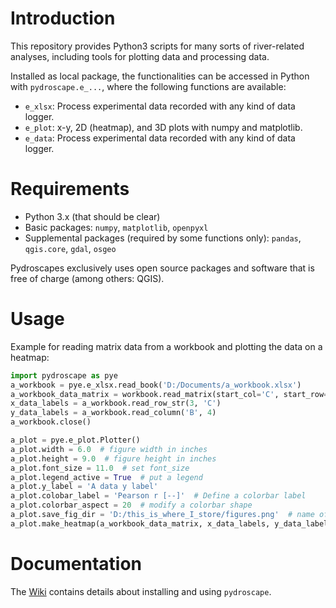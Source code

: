 # Introduction
This repository provides Python3 scripts for many sorts of river-related analyses, including tools for plotting data and processing data.

Installed as local package, the functionalities can be accessed in Python with `pydroscape.e_...`, where the following functions are available:

* `e_xlsx`: Process experimental data recorded with any kind of data logger.
* `e_plot`: x-y, 2D (heatmap), and 3D plots with numpy and matplotlib.
* `e_data`: Process experimental data recorded with any kind of data logger.


# Requirements
 * Python 3.x (that should be clear)
 * Basic packages: `numpy`, `matplotlib`, `openpyxl`
 * Supplemental packages (required by some functions only): `pandas`, `qgis.core`, `gdal`, `osgeo`
 
Pydroscapes exclusively uses open source packages and software that is free of charge (among others: QGIS).

# Usage

Example for reading matrix data from a workbook and plotting the data on a heatmap:
```python
import pydroscape as pye
a_workbook = pye.e_xlsx.read_book('D:/Documents/a_workbook.xlsx')
a_workbook_data_matrix = workbook.read_matrix(start_col='C', start_row=4)  # reads all coherent data from a workbook
x_data_labels = a_workbook.read_row_str(3, 'C')
y_data_labels = a_workbook.read_column('B', 4)
a_workbook.close()

a_plot = pye.e_plot.Plotter()
a_plot.width = 6.0  # figure width in inches
a_plot.height = 9.0  # figure height in inches
a_plot.font_size = 11.0  # set font_size
a_plot.legend_active = True  # put a legend
a_plot.y_label = 'A data y label'
a_plot.colobar_label = 'Pearson r [--]'  # Define a colorbar label
a_plot.colorbar_aspect = 20  # modify a colorbar shape
a_plot.save_fig_dir = 'D:/this_is_where_I_store/figures.png'  # name of the heatmap
a_plot.make_heatmap(a_workbook_data_matrix, x_data_labels, y_data_labels)  # creates and saves the heatmap

```

# Documentation
The [Wiki][1] contains details about installing and using `pydroscape`.

[1]: https://github.com/sschwindt/pydroscape/wiki/home 
